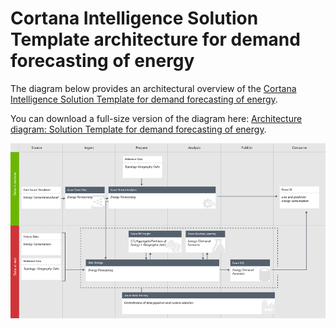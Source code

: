 <properties
    pageTitle="Cortana Intelligence Solution Template architecture for demand forecasting of energy | Azure"
    description="Architecture of the Microsoft Cortana Intelligence Solution Template that helps forecast demand for an energy utility company."
    keywords="solution accelerator;cortana analytics;energy forecasting"
    services="cortana-analytics"
    documentationcenter=""
    author="garyericson"
    manager="jhubbard"
    editor="cgronlun" />
<tags
    ms.assetid="745db9da-9ca1-421a-aa76-13c992f6513d"
    ms.service="cortana-analytics"
    ms.workload="data-services"
    ms.tgt_pltfrm="na"
    ms.devlang="na"
    ms.topic="article"
    ms.date="11/19/2015"
    wacn.date=""
    ms.author="garye" />

# Cortana Intelligence Solution Template architecture for demand forecasting of energy
The diagram below provides an architectural overview of the [Cortana Intelligence Solution Template for demand forecasting of energy](/documentation/articles/cortana-analytics-playbook-demand-forecasting-energy/).

You can download a full-size version of the diagram here: [Architecture diagram: Solution Template for demand forecasting of energy](http://download.microsoft.com/download/1/9/B/19B815F0-D1B0-4F67-AED3-A40544225FD1/ca-topologies-energy-forecasting.png).

![Microsoft Cortana Intelligence Solution Template architecture diagram for demand forecasting of energy][image]

[image]: ./media/cortana-analytics-architecture-demand-forecasting-energy/ca-topologies-energy-forecasting.png
